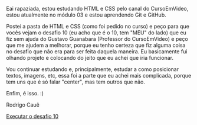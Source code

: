 Eai rapaziada, estou estudando HTML e CSS pelo canal do CursoEmVideo, estou atualmente no módulo 03 e estou aprendendo Git e GitHub.

Postei a pasta de HTML e CSS (como foi pedido no curso) e peço para que vocês vejam o desafio 10 (eu acho que é o 10, tem "MEU" do lado) que eu fiz sem ajuda do Gustavo Guanabara (Professor do CursoEmVideo) e peço que me ajudem a melhorar, porque eu tenho certeza que fiz alguma coisa no desafio que não era para ser feita daquela maneira. Eu basicamente fui olhando projeto e colocando do jeito que eu achei que iria funcionar.

Vou continuar estudando e, principalmente, estudar a como posicionar textos, imagens, etc, essa foi a parte que eu achei mais complicada, porque tem uns que é só falar "center", mas tem outros que não.

Enfim, é isso. :)

Rodrigo Cauê

<a href="https://rodrigocauedev.github.io/html-css/desafios/d010-meu/android.html">Executar o desafio 10</a>

